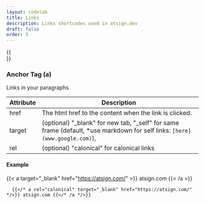 ```yaml
---
layout: codelab
title: Links
description: Links shortcodes used in atsign.dev
draft: false
order: 5
---
```


{{<br>}}

### Anchor Tag (a)

Links in your paragraphs

| Attribute | Description                                            |
| --------- | ------------------------------------------------------ |
| href      | The html href to the content when the link is clicked. |
| target    | (optional) "_blank" for new tab, "_self" for same frame (default, *use markdown for self links: `[here](www.google.com)`),|
| rel       | (optional) "calonical" for calonical links

#### Example

{{< a target="_blank" href="https://atsign.com/" >}} atsign.com {{< /a >}}

```go-html-template
  {{</* a rel="calonical" target="_blank" href="https://atsign.com/" */>}} atsign.com {{</* /a */>}}
```